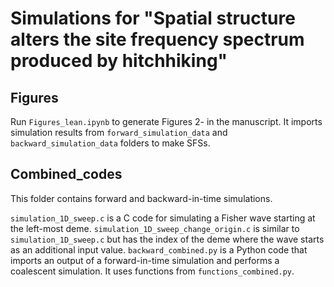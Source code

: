 # Simulations for "Spatial structure alters the site frequency spectrum produced by hitchhiking"

## Figures
Run `Figures_lean.ipynb` to generate Figures 2- in the manuscript. It imports simulation results from `forward_simulation_data` and `backward_simulation_data` folders to make SFSs.

## Combined_codes
This folder contains forward and backward-in-time simulations.

`simulation_1D_sweep.c` is a C code for simulating a Fisher wave starting at the left-most deme.
`simulation_1D_sweep_change_origin.c` is similar to `simulation_1D_sweep.c` but has the index of the deme where the wave starts as an additional input value.
`backward_combined.py` is a Python code that imports an output of a forward-in-time simulation and performs a coalescent simulation. It uses functions from `functions_combined.py`.
